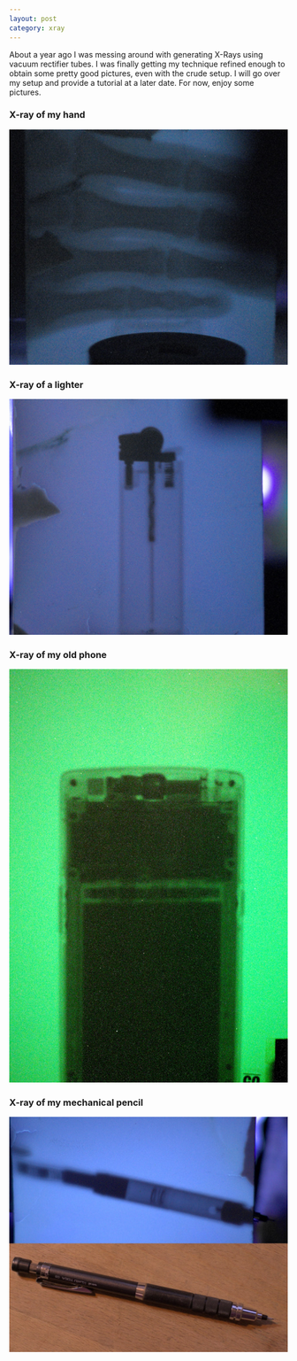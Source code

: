 ```yaml
---
layout: post
category: xray
---
```


About a year ago I was messing around with generating X-Rays using vacuum rectifier tubes. I was finally getting my technique refined enough to obtain some pretty good pictures, even with the crude setup. I will go over my setup and provide a tutorial at a later date. For now, enjoy some pictures.
### X-ray of my hand
![X-ray of my hand](/pictures/hand_xray.jpg)
### X-ray of a lighter
![X-ray of a lighter](/pictures/lighter_xray.jpg)
### X-ray of my old phone
![X-ray of my old phone](/pictures/oneplusone_xray_2ndcrop.jpg)
### X-ray of my mechanical pencil
![X-ray of mechanical pencil](/pictures/kurutoga_xray_compare.jpg)
